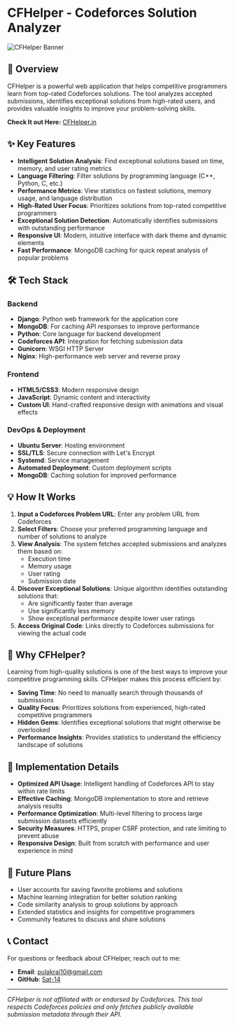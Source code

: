 # CFHelper - Codeforces Solution Analyzer

![CFHelper Banner](https://img.shields.io/badge/CFHelper-Codeforces%20Solution%20Analyzer-6f00ff)

## 🚀 Overview

CFHelper is a powerful web application that helps competitive programmers learn from top-rated Codeforces solutions. The tool analyzes accepted submissions, identifies exceptional solutions from high-rated users, and provides valuable insights to improve your problem-solving skills.


**Check It out Here:** [CFHelper.in](https://cfhelper.in)

## ✨ Key Features

- **Intelligent Solution Analysis**: Find exceptional solutions based on time, memory, and user rating metrics
- **Language Filtering**: Filter solutions by programming language (C++, Python, C, etc.)
- **Performance Metrics**: View statistics on fastest solutions, memory usage, and language distribution
- **High-Rated User Focus**: Prioritizes solutions from top-rated competitive programmers
- **Exceptional Solution Detection**: Automatically identifies submissions with outstanding performance
- **Responsive UI**: Modern, intuitive interface with dark theme and dynamic elements
- **Fast Performance**: MongoDB caching for quick repeat analysis of popular problems

## 🛠️ Tech Stack

### Backend
- **Django**: Python web framework for the application core
- **MongoDB**: For caching API responses to improve performance
- **Python**: Core language for backend development
- **Codeforces API**: Integration for fetching submission data
- **Gunicorn**: WSGI HTTP Server
- **Nginx**: High-performance web server and reverse proxy

### Frontend
- **HTML5/CSS3**: Modern responsive design
- **JavaScript**: Dynamic content and interactivity
- **Custom UI**: Hand-crafted responsive design with animations and visual effects

### DevOps & Deployment
- **Ubuntu Server**: Hosting environment
- **SSL/TLS**: Secure connection with Let's Encrypt
- **Systemd**: Service management
- **Automated Deployment**: Custom deployment scripts
- **MongoDB**: Caching solution for improved performance

## 💡 How It Works

1. **Input a Codeforces Problem URL**: Enter any problem URL from Codeforces
2. **Select Filters**: Choose your preferred programming language and number of solutions to analyze
3. **View Analysis**: The system fetches accepted submissions and analyzes them based on:
   - Execution time
   - Memory usage
   - User rating
   - Submission date
4. **Discover Exceptional Solutions**: Unique algorithm identifies outstanding solutions that:
   - Are significantly faster than average
   - Use significantly less memory
   - Show exceptional performance despite lower user ratings
5. **Access Original Code**: Links directly to Codeforces submissions for viewing the actual code

## 🌟 Why CFHelper?

Learning from high-quality solutions is one of the best ways to improve your competitive programming skills. CFHelper makes this process efficient by:

- **Saving Time**: No need to manually search through thousands of submissions
- **Quality Focus**: Prioritizes solutions from experienced, high-rated competitive programmers
- **Hidden Gems**: Identifies exceptional solutions that might otherwise be overlooked
- **Performance Insights**: Provides statistics to understand the efficiency landscape of solutions

## 🔧 Implementation Details

- **Optimized API Usage**: Intelligent handling of Codeforces API to stay within rate limits
- **Effective Caching**: MongoDB implementation to store and retrieve analysis results
- **Performance Optimization**: Multi-level filtering to process large submission datasets efficiently
- **Security Measures**: HTTPS, proper CSRF protection, and rate limiting to prevent abuse
- **Responsive Design**: Built from scratch with performance and user experience in mind

## 📝 Future Plans

- User accounts for saving favorite problems and solutions
- Machine learning integration for better solution ranking
- Code similarity analysis to group solutions by approach
- Extended statistics and insights for competitive programmers
- Community features to discuss and share solutions

## 📞 Contact

For questions or feedback about CFHelper, reach out to me:

- **Email**: [pulakrai10@gmail.com](mailto:pulakrai10@gmail.com)
- **GitHub**: [Sat-14](https://github.com/Sat-14)

---

*CFHelper is not affiliated with or endorsed by Codeforces. This tool respects Codeforces policies and only fetches publicly available submission metadata through their API.*
